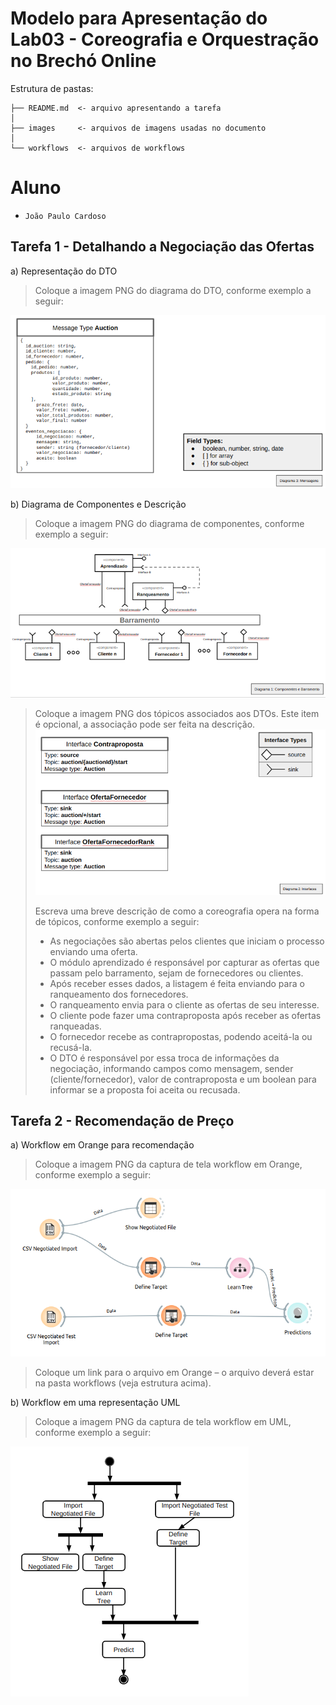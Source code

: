 # Modelo para Apresentação do Lab03 - Coreografia e Orquestração no Brechó Online

Estrutura de pastas:

~~~
├── README.md  <- arquivo apresentando a tarefa
│
├── images     <- arquivos de imagens usadas no documento
│
└── workflows  <- arquivos de workflows
~~~

# Aluno
* `João Paulo Cardoso`

## Tarefa 1 - Detalhando a Negociação das Ofertas

a) Representação do DTO

> Coloque a imagem PNG do diagrama do DTO, conforme exemplo a seguir:
>
![DTO](images/dto.png)

b) Diagrama de Componentes e Descrição

> Coloque a imagem PNG do diagrama de componentes, conforme exemplo a seguir:
>
![Coreografia](images/coreografia.png)
>
> Coloque a imagem PNG dos tópicos associados aos DTOs. Este item é opcional, a associação pode ser feita na descrição.
> ![DTO2](images/dto2.png)
>
> Escreva uma breve descrição de como a coreografia opera na forma de tópicos, conforme exemplo a seguir:
>
> * As negociações são abertas pelos clientes que iniciam o processo enviando uma oferta.
> * O módulo aprendizado é responsável por capturar as ofertas que passam pelo barramento, sejam de fornecedores ou clientes.
> * Após receber esses dados, a listagem é feita enviando para o ranqueamento dos fornecedores.
> * O ranqueamento envia para o cliente as ofertas de seu interesse.
> * O cliente pode fazer uma contraproposta após receber as ofertas ranqueadas.
> * O fornecedor recebe as contrapropostas, podendo aceitá-la ou recusá-la.
> * O DTO é responsável por essa troca de informações da negociação, informando campos como mensagem, sender (cliente/fornecedor), valor de contraproposta e um boolean para informar se a proposta foi aceita ou recusada.

## Tarefa 2 - Recomendação de Preço

a) Workflow em Orange para recomendação

> Coloque a imagem PNG da captura de tela workflow em Orange, conforme exemplo a seguir:
>
![Workflow Orange](images/example-workflow-orange.png)
>
> Coloque um link para o arquivo em Orange – o arquivo deverá estar na pasta workflows (veja estrutura acima).

b) Workflow em uma representação UML

> Coloque a imagem PNG da captura de tela workflow em UML, conforme exemplo a seguir:
>
![Workflow UML](images/example-workflow-uml.png)
